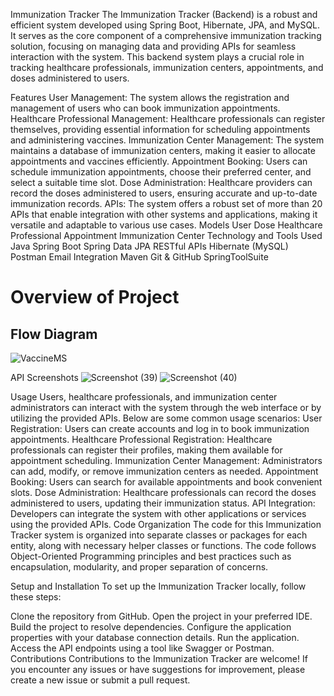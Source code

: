 Immunization Tracker
The Immunization Tracker (Backend) is a robust and efficient system developed using Spring Boot, Hibernate, JPA, and MySQL. It serves as the core component of a comprehensive immunization tracking solution, focusing on managing data and providing APIs for seamless interaction with the system. This backend system plays a crucial role in tracking healthcare professionals, immunization centers, appointments, and doses administered to users.

Features
User Management: The system allows the registration and management of users who can book immunization appointments.
Healthcare Professional Management: Healthcare professionals can register themselves, providing essential information for scheduling appointments and administering vaccines.
Immunization Center Management: The system maintains a database of immunization centers, making it easier to allocate appointments and vaccines efficiently.
Appointment Booking: Users can schedule immunization appointments, choose their preferred center, and select a suitable time slot.
Dose Administration: Healthcare providers can record the doses administered to users, ensuring accurate and up-to-date immunization records.
APIs: The system offers a robust set of more than 20 APIs that enable integration with other systems and applications, making it versatile and adaptable to various use cases.
Models
User
Dose
Healthcare Professional
Appointment
Immunization Center
Technology and Tools Used
Java
Spring Boot
Spring Data JPA
RESTful APIs
Hibernate (MySQL)
Postman
Email Integration
Maven
Git & GitHub
SpringToolSuite
# Overview of Project
## Flow Diagram
![VaccineMS](https://github.com/im-arbazalam/VaccineManagementSystem/assets/114339920/a5192219-3bd4-402c-afe5-c4b34bfe420d)



API Screenshots
![Screenshot (39)](https://github.com/im-arbazalam/VaccineManagementSystem/assets/114339920/4820dc56-6150-4608-b4f9-c1063e45ae3e)
![Screenshot (40)](https://github.com/im-arbazalam/VaccineManagementSystem/assets/114339920/b79c6241-7568-4278-b6d7-58957e421c97)


Usage
Users, healthcare professionals, and immunization center administrators can interact with the system through the web interface or by utilizing the provided APIs. Below are some common usage scenarios:
User Registration: Users can create accounts and log in to book immunization appointments.
Healthcare Professional Registration: Healthcare professionals can register their profiles, making them available for appointment scheduling.
Immunization Center Management: Administrators can add, modify, or remove immunization centers as needed.
Appointment Booking: Users can search for available appointments and book convenient slots.
Dose Administration: Healthcare professionals can record the doses administered to users, updating their immunization status.
API Integration: Developers can integrate the system with other applications or services using the provided APIs.
Code Organization
The code for this Immunization Tracker system is organized into separate classes or packages for each entity, along with necessary helper classes or functions. The code follows Object-Oriented Programming principles and best practices such as encapsulation, modularity, and proper separation of concerns.

Setup and Installation
To set up the Immunization Tracker locally, follow these steps:

Clone the repository from GitHub.
Open the project in your preferred IDE.
Build the project to resolve dependencies.
Configure the application properties with your database connection details.
Run the application.
Access the API endpoints using a tool like Swagger or Postman.
Contributions
Contributions to the Immunization Tracker are welcome! If you encounter any issues or have suggestions for improvement, please create a new issue or submit a pull request.
